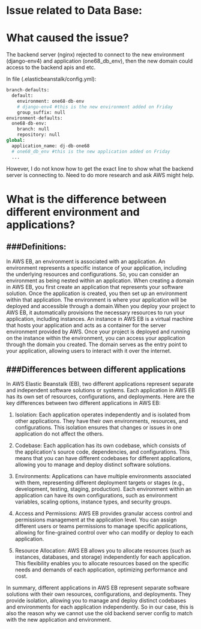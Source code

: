 # Issue related to Data Base:

# What caused the issue? 

The backend server (nginx) rejected to connect to the new environment (django-env4) and application (one68_db_env), then the new domain could access to the backend apis and etc.

In file (.elasticbeanstalk/config.yml):
```Python
branch-defaults:
  default:
    environment: one68-db-env
    # django-env4 #this is the new environment added on Friday
    group_suffix: null
environment-defaults:
  one68-db-env:
    branch: null
    repository: null
global:
  application_name: dj-db-one68
  # one68_db_env #this is the new application added on Friday
  ...
```
However, I do not know how to get the exact line to show what the backend server is connecting to. Need to do more research and ask AWS might help. 

# What is the difference between different environment and applications? 

###Definitions:
---
In AWS EB, an environment is associated with an application. An environment represents a specific instance of your application, including the underlying resources and configurations. So, you can consider an environment as being nested within an application. When creating a domain in AWS EB, you first create an application that represents your software solution. Once the application is created, you then set up an environment within that application. The environment is where your application will be deployed and accessible through a domain.When you deploy your project to AWS EB, it automatically provisions the necessary resources to run your application, including instances. An instance in AWS EB is a virtual machine that hosts your application and acts as a container for the server environment provided by AWS. Once your project is deployed and running on the instance within the environment, you can access your application through the domain you created. The domain serves as the entry point to your application, allowing users to interact with it over the internet.

###Differences between different applications
---
In AWS Elastic Beanstalk (EB), two different applications represent separate and independent software solutions or systems. Each application in AWS EB has its own set of resources, configurations, and deployments. Here are the key differences between two different applications in AWS EB:

1. Isolation: Each application operates independently and is isolated from other applications. They have their own environments, resources, and configurations. This isolation ensures that changes or issues in one application do not affect the others.

2. Codebase: Each application has its own codebase, which consists of the application's source code, dependencies, and configurations. This means that you can have different codebases for different applications, allowing you to manage and deploy distinct software solutions.

3. Environments: Applications can have multiple environments associated with them, representing different deployment targets or stages (e.g., development, testing, staging, production). Each environment within an application can have its own configurations, such as environment variables, scaling options, instance types, and security groups.

4. Access and Permissions: AWS EB provides granular access control and permissions management at the application level. You can assign different users or teams permissions to manage specific applications, allowing for fine-grained control over who can modify or deploy to each application.

5. Resource Allocation: AWS EB allows you to allocate resources (such as instances, databases, and storage) independently for each application. This flexibility enables you to allocate resources based on the specific needs and demands of each application, optimizing performance and cost.

In summary, different applications in AWS EB represent separate software solutions with their own resources, configurations, and deployments. They provide isolation, allowing you to manage and deploy distinct codebases and environments for each application independently. So in our case, this is also the reason why we cannot use the old backend server config to match with the new application and environment.
